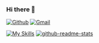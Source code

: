 ### Hi there 👋
[![Github](https://img.shields.io/badge/-Github-000?style=flat&logo=Github&logoColor=white)](https://github.com/gopkg-dev)
[![Gmail](https://img.shields.io/badge/-Gmail-c14438?style=flat&logo=Gmail&logoColor=white)](mailto:asin1@aliyun.com)

[![My Skills](https://skillicons.dev/icons?i=linux,go,rust,js,ts,react,vue,tailwind,docker,git,mysql,redis&theme=light#gh-light-mode-only)](https://asin1.com)
[![github-readme-stats](https://github-readme-stats.vercel.app/api?username=gopkg-dev&show_icons=true&hide_border=true)](https://asin1.com)
